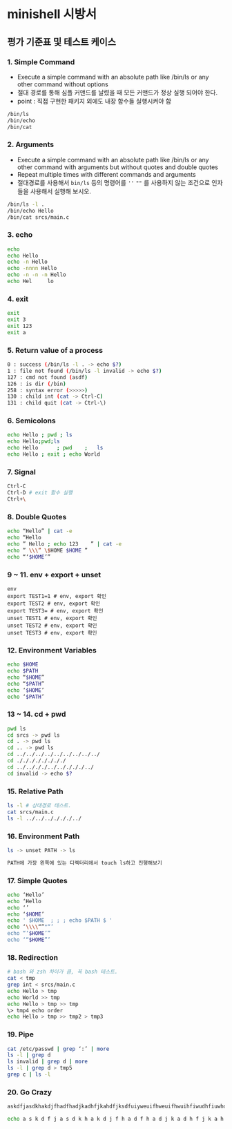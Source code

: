 # minishell 시방서 

## 평가 기준표 및 테스트 케이스

### 1. Simple Command

- Execute a simple command with an absolute path like /bin/ls or any other command without options
- 절대 경로를 통해 심플 커맨드를 날렸을 때 모든 커맨드가 정상 실행 되어야 한다. 
- point : 직접 구현한 패키지 외에도 내장 함수들 실행시켜야 함

```sh
/bin/ls
/bin/echo
/bin/cat
```

### 2. Arguments

- Execute a simple command with an absolute path like /bin/ls or any other command with arguments but without quotes and double quotes
- Repeat multiple times with different commands and arguments
- 절대경로를 사용해서 `bin/ls` 등의 명령어를  `''` `""` 를 사용하지 않는 조건으로 인자들을 사용해서 실행해 보시오.

```sh
/bin/ls -l .
/bin/echo Hello
/bin/cat srcs/main.c
```

### 3. echo

```sh
echo
echo Hello
echo -n Hello
echo -nnnn Hello
echo -n -n -n Hello
echo Hel     lo
```

### 4. exit

```sh
exit
exit 3
exit 123
exit a
```

### 5. Return value of a process

```sh
0 : success (/bin/ls -l . -> echo $?)
1 : file not found (/bin/ls -l invalid -> echo $?)
127 : cmd not found (asdf)
126 : is dir (/bin)
258 : syntax error (>>>>>)
130 : child int (cat -> Ctrl-C)
131 : child quit (cat -> Ctrl-\)
```

### 6. Semicolons

```sh
echo Hello ; pwd ; ls
echo Hello;pwd;ls
echo Hello      ; pwd    ;   ls
echo Hello ; exit ; echo World
```

### 7. Signal

```sh
Ctrl-C
Ctrl-D # exit 함수 실행
Ctrl+\
```

### 8. Double Quotes

```sh
echo “Hello” | cat -e
echo “Hello
echo ” Hello ; echo 123    ” | cat -e
echo ” \\\” \$HOME $HOME ”
echo “‘$HOME’”
```

### 9 ~ 11. env + export + unset

```shell
env
export TEST1=1 # env, export 확인
export TEST2 # env, export 확인
export TEST3= # env, export 확인
unset TEST1 # env, export 확인
unset TEST2 # env, export 확인
unset TEST3 # env, export 확인
```

### 12. Environment Variables

```sh
echo $HOME
echo $PATH
echo “$HOME”
echo “$PATH”
echo ‘$HOME’
echo ‘$PATH’
```

### 13 ~ 14. cd + pwd

```sh
pwd ls
cd srcs -> pwd ls
cd . -> pwd ls
cd .. -> pwd ls
cd ../../../../../../../../../
cd ././././././././
cd ../../././../.././././../
cd invalid -> echo $?
```

### 15. Relative Path

```sh
ls -l # 상대경로 테스트.
cat srcs/main.c
ls -l ../../.././././../
```

### 16. Environment Path

```sh
ls -> unset PATH -> ls

PATH에 가장 왼쪽에 있는 디렉터리에서 touch ls하고 진행해보기
```

### 17. Simple Quotes

```sh
echo ‘Hello’
echo ‘Hello
echo ‘’
echo ‘$HOME’
echo ' $HOME  ; ; ; echo $PATH $ '
echo ‘\\\\“”"“’
echo “‘$HOME’”
echo ‘“$HOME”’
```

### 18. Redirection

```sh
# bash 와 zsh 차이가 큼, 꼭 bash 테스트.
cat < tmp
grep int < srcs/main.c
echo Hello > tmp
echo World >> tmp
echo Hello > tmp >> tmp
\> tmp4 echo order
echo Hello > tmp >> tmp2 > tmp3
```

### 19. Pipe

```sh
cat /etc/passwd | grep ‘:’ | more
ls -l | grep d
ls invalid | grep d | more
ls -l | grep d > tmp5
grep c | ls -l
```

### 20. Go Crazy

```sh
askdfjasdkhakdjfhadfhadjkadhfjkahdfjksdfuiyweuifhweuifhwuihfiwudhfiuwhdfuiwd

echo a s k d f j a s d k h a k d j f h a d f h a d j k a d h f j k a h d f j k s d f u i y
```



